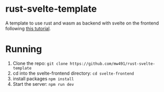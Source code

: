 # rust-svelte-template
A template to use rust and wasm as backend with svelte on the frontend following [this tutorial](https://blog.logrocket.com/integrating-svelte-app-rust-webassembly).

# Running

1. Clone the repo: `git clone https://github.com/mw491/rust-svelte-template`   
2. cd into the svelte-frontend directory: `cd svelte-frontend`   
3. install packages `npm install`
4. Start the server: `npm run dev`
